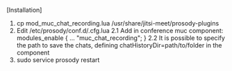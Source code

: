 [Installation]
1. cp mod_muc_chat_recording.lua /usr/share/jitsi-meet/prosody-plugins
2. Edit /etc/prosody/conf.d/<something>.cfg.lua
2.1 Add in conference muc component:
    modules_enable { ... "muc_chat_recording"; }
2.2 It is possible to specify the path to save the chats, defining chatHistoryDir=path/to/folder in the component
3. sudo service prosody restart
